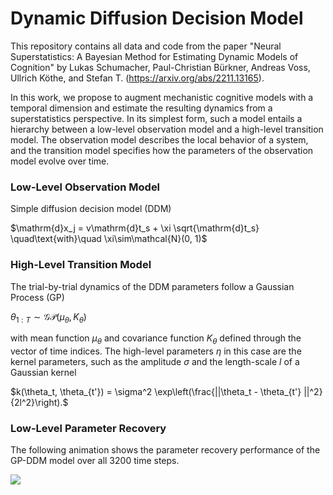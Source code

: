 # Dynamic Diffusion Decision Model

This repository contains all data and code from the paper "Neural Superstatistics: A Bayesian Method for Estimating Dynamic Models of Cognition" by Lukas Schumacher, Paul-Christian Bürkner, Andreas Voss, Ullrich Köthe, and Stefan T. (https://arxiv.org/abs/2211.13165).

In this work, we propose to augment mechanistic cognitive models with a temporal dimension and estimate the resulting dynamics from a superstatistics perspective. In its simplest form, such a model entails a hierarchy between a low-level observation model and a high-level transition model. The observation model describes the local behavior of a system, and the transition model specifies how the parameters of the observation model evolve over time.

### Low-Level Observation Model
Simple diffusion decision model (DDM)

$\mathrm{d}x_j = v\mathrm{d}t_s + \xi \sqrt{\mathrm{d}t_s} \quad\text{with}\quad \xi\sim\mathcal{N}(0, 1)$


### High-Level Transition Model
The trial-by-trial dynamics of the DDM parameters follow a Gaussian Process (GP)

$\theta_{1:T} \sim \mathcal{GP}(\mu_{\theta}, K_{\theta})$

with mean function $\mu_{\theta}$ and covariance function $K_{\theta}$ defined through the vector of time indices.
The high-level parameters $\eta$ in this case are the kernel parameters, such as the amplitude $\sigma$ and the length-scale $l$ of a Gaussian kernel

$k(\theta_t, \theta_{t'}) = \sigma^2 \exp\left(\frac{||\theta_t - \theta_{t'} ||^2}{2l^2}\right).$

### Low-Level Parameter Recovery
The following animation shows the parameter recovery performance of the GP-DDM model over all 3200 time steps.


![](param_recovery_animation.gif)
